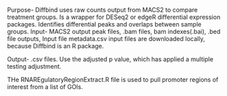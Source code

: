 Purpose- Diffbind uses raw counts output from MACS2 to compare treatment groups. Is a wrapper for DESeq2 or edgeR differential expression packages. Identifies differential peaks and overlaps between sample groups. 
Input- MACS2 output peak files, .bam files, bam indexes(.bai), .bed file outputs, Input file metadata.csv input files are downloaded locally, because Diffbind is an R package.


Output- .csv files. Use the adjusted p value, which has applied a multiple testing adjustment.

THe RNAREgulatoryRegionExtract.R file is used to pull promoter regions of interest from a list of GOIs.
